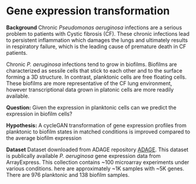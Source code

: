 # Gene expression transformation

**Background**
Chronic *Pseudomonas aeruginosa* infections are a serious problem to patients with Cystic fibrosis (CF).  These chronic infections lead to persistent inflammation which damages the lungs and ultimately results in respiratory failure, which is the leading cause of premature death in CF patients.  

Chronic *P. aeruginosa* infections tend to grow in biofilms.  Biofilms are characterized as sessile cells that stick to each other and to the surface forming a 3D structure.  In contrast, planktonic cells are free floating cells.  These biofilms are more representative of the CF lung environment, however transcriptional data grown in platonic cells are more readily available.  

**Question:**
Given the expression in planktonic cells can we predict the expression in biofilm cells?

**Hypothesis:**
A cycleGAN transformation of gene expression profiles from planktonic to biofilm states in matched conditions is improved compared to the average biofilm expression

**Dataset**
Dataset downloaded from ADAGE repository [ADAGE](https://github.com/greenelab/adage). This dataset is publically available *P. aeruginosa* gene expression data from ArrayExpress.  This collection contains ~100 microarray experiments under various conditions.  here are approximately ~1K samples with ~5K genes.  There are 976 planktonic and 138 biofilm samples.

